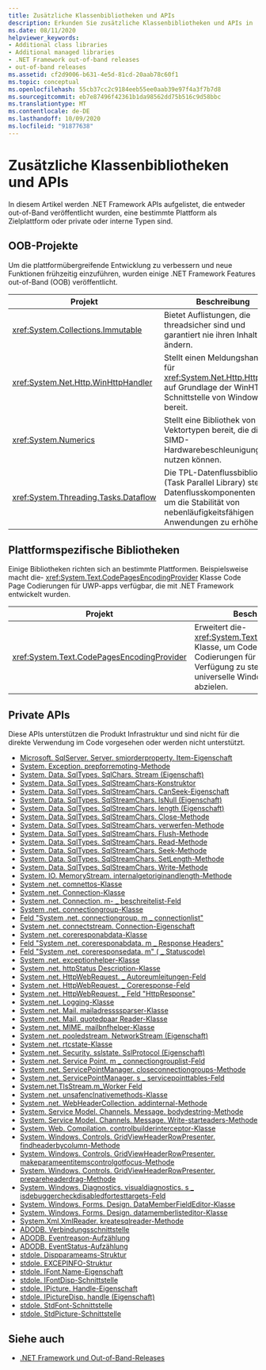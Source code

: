 ```yaml
---
title: Zusätzliche Klassenbibliotheken und APIs
description: Erkunden Sie zusätzliche Klassenbibliotheken und APIs in .net, einschließlich out-of-Band-Projekte (OOB), plattformspezifischen Bibliotheken und privaten APIs.
ms.date: 08/11/2020
helpviewer_keywords:
- Additional class libraries
- Additional managed libraries
- .NET Framework out-of-band releases
- out-of-band releases
ms.assetid: cf2d9006-b631-4e5d-81cd-20aab78c60f1
ms.topic: conceptual
ms.openlocfilehash: 55cb37cc2c9184eeb55ee0aab39e97f4a3f7b7d8
ms.sourcegitcommit: eb7e87496f42361b1da98562dd75b516c9d58bbc
ms.translationtype: MT
ms.contentlocale: de-DE
ms.lasthandoff: 10/09/2020
ms.locfileid: "91877638"
---
```

# <a name="additional-class-libraries-and-apis"></a>Zusätzliche Klassenbibliotheken und APIs

In diesem Artikel werden .NET Framework APIs aufgelistet, die entweder out-of-Band veröffentlicht wurden, eine bestimmte Plattform als Zielplattform oder private oder interne Typen sind.

## <a name="oob-projects"></a>OOB-Projekte

Um die plattformübergreifende Entwicklung zu verbessern und neue Funktionen frühzeitig einzuführen, wurden einige .NET Framework Features out-of-Band (OOB) veröffentlicht.

| Projekt | Beschreibung |
| ------- | ----------- |
| <xref:System.Collections.Immutable> | Bietet Auflistungen, die threadsicher sind und garantiert nie ihren Inhalt ändern. |
| <xref:System.Net.Http.WinHttpHandler> | Stellt einen Meldungshandler für <xref:System.Net.Http.HttpClient> auf Grundlage der WinHTTP-Schnittstelle von Windows bereit. |
| <xref:System.Numerics> | Stellt eine Bibliothek von Vektortypen bereit, die die SIMD-Hardwarebeschleunigung nutzen können.|
| <xref:System.Threading.Tasks.Dataflow> | Die TPL-Datenflussbibliothek (Task Parallel Library) stellt Datenflusskomponenten bereit, um die Stabilität von nebenläufigkeitsfähigen Anwendungen zu erhöhen. |

## <a name="platform-specific-libraries"></a>Plattformspezifische Bibliotheken

Einige Bibliotheken richten sich an bestimmte Plattformen. Beispielsweise macht die- <xref:System.Text.CodePagesEncodingProvider> Klasse Code Page Codierungen für UWP-apps verfügbar, die mit .NET Framework entwickelt wurden.

| Projekt | Beschreibung |
| ------- | ----------- |
| <xref:System.Text.CodePagesEncodingProvider> | Erweitert die- <xref:System.Text.EncodingProvider> Klasse, um Code Page Codierungen für Apps zur Verfügung zu stellen, die auf die universelle Windows-Plattform abzielen. |

## <a name="private-apis"></a>Private APIs

Diese APIs unterstützen die Produkt Infrastruktur und sind nicht für die direkte Verwendung im Code vorgesehen oder werden nicht unterstützt.

* [Microsoft. SqlServer. Server. smiorderproperty. Item-Eigenschaft](microsoft.sqlserver.server.smiorderproperty.item.md)
* [System. Exception. prepforremoting-Methode](system.exception.prepforremoting.md)
* [System. Data. SqlTypes. SqlChars. Stream (Eigenschaft)](system.data.sqltypes.sqlchars.stream.md)
* [System. Data. SqlTypes. SqlStreamChars-Konstruktor](system.data.sqltypes.sqlstreamchars.-ctor.md)
* [System. Data. SqlTypes. SqlStreamChars. CanSeek-Eigenschaft](system.data.sqltypes.sqlstreamchars.canseek.md)
* [System. Data. SqlTypes. SqlStreamChars. IsNull (Eigenschaft)](system.data.sqltypes.sqlstreamchars.isnull.md)
* [System. Data. SqlTypes. SqlStreamChars. length (Eigenschaft)](system.data.sqltypes.sqlstreamchars.length.md)
* [System. Data. SqlTypes. SqlStreamChars. Close-Methode](system.data.sqltypes.sqlstreamchars.close.md)
* [System. Data. SqlTypes. SqlStreamChars. verwerfen-Methode](system.data.sqltypes.sqlstreamchars.dispose.md)
* [System. Data. SqlTypes. SqlStreamChars. Flush-Methode](system.data.sqltypes.sqlstreamchars.flush.md)
* [System. Data. SqlTypes. SqlStreamChars. Read-Methode](system.data.sqltypes.sqlstreamchars.read.md)
* [System. Data. SqlTypes. SqlStreamChars. Seek-Methode](system.data.sqltypes.sqlstreamchars.seek.md)
* [System. Data. SqlTypes. SqlStreamChars. SetLength-Methode](system.data.sqltypes.sqlstreamchars.setlength.md)
* [System. Data. SqlTypes. SqlStreamChars. Write-Methode](system.data.sqltypes.sqlstreamchars.write.md)
* [System. IO. MemoryStream. internalgetoriginandlength-Methode](system.io.memorystream.internalgetoriginandlength.md)
* [System .net. comnettos-Klasse](system.net.comnetos.md)
* [System .net. Connection-Klasse](connection.md)
* [System .net. Connection. m- \_ beschreitelist-Feld](m_writelist.md)
* [System .net. connectiongroup-Klasse](connectiongroup.md)
* [Feld "System .net. connectiongroup. m \_ connectionlist"](m_connectionlist.md)
* [System .net. connectstream. Connection-Eigenschaft](system.net.connectstream.connection.md)
* [System .net. coreresponabdata-Klasse](coreresponsedata.md)
* [Feld "System .net. coreresponabdata. m \_ Response Headers"](coreresponsedata_m_responseheaders.md)
* [Feld "System .net. coreresponsedata. m" ( \_ Statuscode)](coreresponsedata_m_statuscode.md)
* [System .net. exceptionhelper-Klasse](system.net.exceptionhelper.md)
* [System .net. httpStatus Description-Klasse](system.net.httpstatusdescription.md)
* [System .net. HttpWebRequest. \_ Autoreumleitungen-Feld](_autoredirects.md)
* [System .net. HttpWebRequest. \_ Coreresponse-Feld](httpwebrequest__coreresponse.md)
* [System .net. HttpWebRequest. \_ Feld "HttpResponse"](_httpresponse.md)
* [System .net. Logging-Klasse](system.net.logging.md)
* [System .net. Mail. mailadressssparser-Klasse](system.net.mail.mailaddressparser.md)
* [System .net. Mail. quotedpaar Reader-Klasse](system.net.mail.quotedpairreader.md)
* [System .net. MIME. mailbnfhelper-Klasse](system.net.mime.mailbnfhelper.md)
* [System .net. pooledstream. NetworkStream (Eigenschaft)](system.net.pooledstream.networkstream.md)
* [System .net. rtcstate-Klasse](system.net.rtcstate.md)
* [System .net. Security. sslstate. SslProtocol (Eigenschaft)](system.net.security.sslstate.sslprotocol.md)
* [System .net. Service Point. m \_ connectiongrouplist-Feld](m_connectiongrouplist.md)
* [System .net. ServicePointManager. closeconnectiongroups-Methode](system.net.servicepointmanager.closeconnectiongroups.md)
* [System .net. ServicePointManager. s \_ servicepointtables-Feld](s_servicepointtable.md)
* [System.net.TlsStream.m_Worker Feld](system.net.tlsstream.m_worker.md)
* [System .net. unsafenclnativemethods-Klasse](system.net.unsafenclnativemethods.md)
* [System .net. WebHeaderCollection. addinternal-Methode](system.net.webheadercollection.addinternal.md)
* [System. Service Model. Channels. Message. bodydestring-Methode](system.servicemodel.channels.message.bodytostring.md)
* [System. Service Model. Channels. Message. Write-starteaders-Methode](system.servicemodel.channels.message.writestartheaders.md)
* [System. Web. Compilation. controlbuilderinterceptor-Klasse](controlbuilderinterceptor-class.md)
* [System. Windows. Controls. GridViewHeaderRowPresenter. findheaderbycolumn-Methode](system.windows.controls.gridviewheaderrowpresenter.findheaderbycolumn.md)
* [System. Windows. Controls. GridViewHeaderRowPresenter. makeparameentitemscontrolgotfocus-Methode](system.windows.controls.gridviewheaderrowpresenter.makeparentitemscontrolgotfocus.md)
* [System. Windows. Controls. GridViewHeaderRowPresenter. prepareheaderdrag-Methode](system.windows.controls.gridviewheaderrowpresenter.prepareheaderdrag.md)
* [System. Windows. Diagnostics. visualdiagnostics. s \_ isdebuggercheckdisabledfortesttargets-Feld](s-isdebuggercheckdisabledfortestpurposes-field.md)
* [System. Windows. Forms. Design. DataMemberFieldEditor-Klasse](datamemberfieldeditor-class.md)
* [System. Windows. Forms. Design. datamemberlisteditor-Klasse](datamemberlisteditor-class.md)
* [System.Xml.XmlReader. kreatesqlreader-Methode](system.xml.xmlreader.createsqlreader.md)
* [ADODB. Verbindungsschnittstelle](adodb.connection.md)
* [ADODB. Eventreason-Aufzählung](adodb.eventreasonenum.md)
* [ADODB. EventStatus-Aufzählung](adodb.eventstatusenum.md)
* [stdole. Dispparameams-Struktur](stdole.dispparams.md)
* [stdole. EXCEPINFO-Struktur](stdole.excepinfo.md)
* [stdole. IFont.Name-Eigenschaft](stdole.ifont.name.md)
* [stdole. IFontDisp-Schnittstelle](stdole.ifontdisp.md)
* [stdole. IPicture. Handle-Eigenschaft](stdole.ipicture.handle.md)
* [stdole. IPictureDisp. handle (Eigenschaft)](stdole.ipicturedisp.handle.md)
* [stdole. StdFont-Schnittstelle](stdole.stdfont.md)
* [stdole. StdPicture-Schnittstelle](stdole.stdpicture.md)

## <a name="see-also"></a>Siehe auch

* [.NET Framework und Out-of-Band-Releases](../get-started/the-net-framework-and-out-of-band-releases.md)
